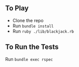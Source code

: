 ## To Play
* Clone the repo
* Run `bundle install`
* Run `ruby ./lib/blackjack.rb`

## To Run the Tests
Run `bundle exec rspec`
